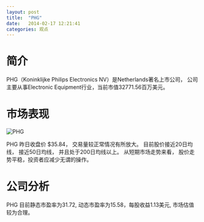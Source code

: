 ```yaml
---
layout: post
title:  "PHG"
date:   2014-02-17 12:21:41
categories: 观点
---
```


# 简介
PHG（Koninklijke Philips Electronics NV）是Netherlands著名上市公司，
公司主要从事Electronic Equipment行业，当前市值32771.56百万美元。

# 市场表现

![PHG](http://finviz.com/chart.ashx?t=PHG&ty=c&ta=1&p=d&s=l)

PHG 昨日收盘价 $35.84，
交易量较正常情况有所放大。
目前股价接近20日均线，
接近50日均线，
并且处于200日均线以上。
从短期市场走势来看，
股价走势平稳，投资者应减少无谓的操作。

# 公司分析
PHG 目前静态市盈率为31.72, 动态市盈率为15.58，每股收益1.13美元,
市场估值较为合理。
